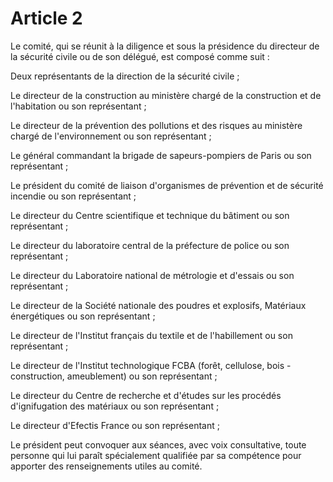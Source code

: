 # Article 2

Le comité, qui se réunit à la diligence et sous la présidence du directeur de la sécurité civile ou de son délégué, est composé comme suit :

Deux représentants de la direction de la sécurité civile ;

Le directeur de la construction au ministère chargé de la construction et de l'habitation ou son représentant ;

Le directeur de la prévention des pollutions et des risques au ministère chargé de l'environnement ou son représentant ;

Le général commandant la brigade de sapeurs-pompiers de Paris ou son représentant ;

Le président du comité de liaison d'organismes de prévention et de sécurité incendie ou son représentant ;

Le directeur du Centre scientifique et technique du bâtiment ou son représentant ;

Le directeur du laboratoire central de la préfecture de police ou son représentant ;

Le directeur du Laboratoire national de métrologie et d'essais ou son représentant ;

Le directeur de la Société nationale des poudres et explosifs, Matériaux énergétiques ou son représentant ;

Le directeur de l'Institut français du textile et de l'habillement ou son représentant ;

Le directeur de l'Institut technologique FCBA (forêt, cellulose, bois - construction, ameublement) ou son représentant ;

Le directeur du Centre de recherche et d'études sur les procédés d'ignifugation des matériaux ou son représentant ;

Le directeur d'Efectis France ou son représentant ;

Le président peut convoquer aux séances, avec voix consultative, toute personne qui lui paraît spécialement qualifiée par sa compétence pour apporter des renseignements utiles au comité.
